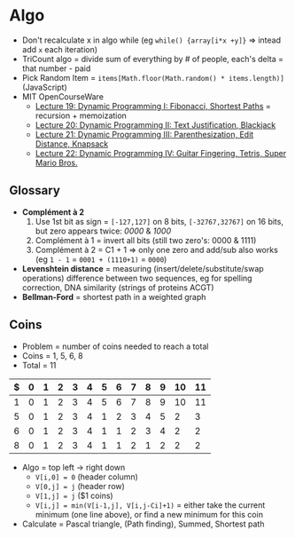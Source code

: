 # Algo

* Don't recalculate x in algo while (eg `while() {array[i*x +y]}` => intead add `x` each iteration)
* TriCount algo = divide sum of everything by # of people, each's delta = that number - paid
* Pick Random Item = `items[Math.floor(Math.random() * items.length)]` (JavaScript)
* MIT OpenCourseWare
  * [Lecture 19: Dynamic Programming I: Fibonacci, Shortest Paths](https://www.youtube.com/watch?v=OQ5jsbhAv_M) = recursion + memoization
  * [Lecture 20: Dynamic Programming II: Text Justification, Blackjack](https://www.youtube.com/watch?v=ENyox7kNKeY)
  * [Lecture 21: Dynamic Programming III: Parenthesization, Edit Distance, Knapsack](https://www.youtube.com/watch?v=ocZMDMZwhCY)
  * [Lecture 22: Dynamic Programming IV: Guitar Fingering, Tetris, Super Mario Bros.](https://www.youtube.com/watch?v=tp4_UXaVyx8)

## Glossary

* **Complément à 2**
  1. Use 1st bit as sign = `[-127,127]` on 8 bits, `[-32767,32767]` on 16 bits, but zero appears twice: _0000_ & _1000_
  2. Complément à 1 = invert all bits (still two zero's: 0000 & 1111)
  3. Complément à 2 = C1 + 1 => only one zero and add/sub also works (eg `1 - 1` = `0001 + (1110+1)` = `0000`)
* **Levenshtein distance** = measuring (insert/delete/substitute/swap operations) difference between two sequences, eg for spelling correction, DNA similarity (strings of proteins ACGT)
* **Bellman-Ford** = shortest path in a weighted graph

## Coins

* Problem = number of coins needed to reach a total
* Coins = 1, 5, 6, 8
* Total = 11

| $ | 0 | 1 | 2 | 3 | 4 | 5 | 6 | 7 | 8 | 9 | 10 | 11 |
| - | - | - | - | - | - | - | - | - | - | - | -- | -- |
| 1 | 0 | 1 | 2 | 3 | 4 | 5 | 6 | 7 | 8 | 9 | 10 | 11 |
| 5 | 0 | 1 | 2 | 3 | 4 | 1 | 2 | 3 | 4 | 5 |  2 |  3 |
| 6 | 0 | 1 | 2 | 3 | 4 | 1 | 1 | 2 | 3 | 4 |  2 |  2 |
| 8 | 0 | 1 | 2 | 3 | 4 | 1 | 1 | 2 | 1 | 2 |  2 |  2 |

* Algo = top left -> right down
  * `V[i,0] = 0` (header column)
  * `V[0,j] = j` (header row)
  * `V[1,j] = j` ($1 coins)
  * `V[i,j] = min(V[i-1,j], V[i,j-Ci]+1)` = either take the current minimum (one line above), or find a new minimum for this coin
* Calculate = Pascal triangle, (Path finding), Summed, Shortest path

